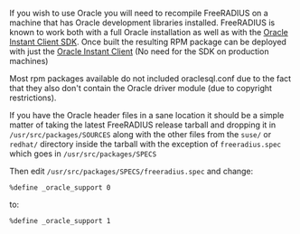 If you wish to use Oracle you will need to recompile FreeRADIUS on a machine 
that has Oracle development libraries installed. FreeRADIUS is known to work both with a full Oracle installation as well as with the [Oracle Instant Client SDK](http://www.oracle.com/technology/tech/oci/instantclient/index.html). Once built the resulting RPM package can be deployed with just the [Oracle Instant Client](http://www.oracle.com/technology/tech/oci/instantclient/index.html) (No need for the SDK on production machines)

Most rpm packages available do not included oraclesql.conf due to the fact that they also don't contain the Oracle driver module (due to copyright restrictions).

If you have the Oracle header files in a sane location it should be a simple matter of taking the latest FreeRADIUS release tarball and 
dropping it in ``/usr/src/packages/SOURCES`` along with the other files from the ``suse/`` or ``redhat/`` directory inside the tarball with the exception of ``freeradius.spec`` which goes in ``/usr/src/packages/SPECS``

Then edit ``/usr/src/packages/SPECS/freeradius.spec`` and change:

```
%define _oracle_support 0
```

to:

```
%define _oracle_support 1
```